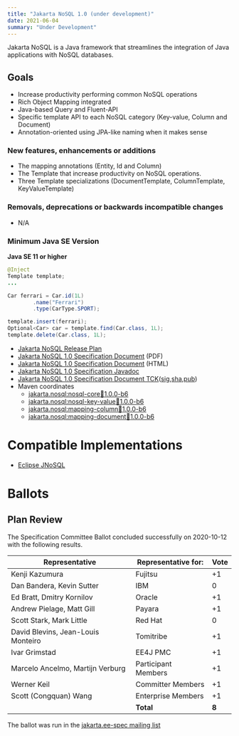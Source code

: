 ```yaml
---
title: "Jakarta NoSQL 1.0 (under development)"
date: 2021-06-04
summary: "Under Development"
---
```


Jakarta NoSQL is a Java framework that streamlines the integration of Java applications with NoSQL databases.


## Goals

* Increase productivity performing common NoSQL operations
* Rich Object Mapping integrated
* Java-based Query and Fluent-API
* Specific template API to each NoSQL category (Key-value, Column and Document)
* Annotation-oriented using JPA-like naming when it makes sense


### New features, enhancements or additions
<!-- List here -->
* The mapping annotations (Entity, Id and Column)
* The Template that increase productivity on NoSQL operations.
* Three Template specializations (DocumentTemplate, ColumnTemplate, KeyValueTemplate)

### Removals, deprecations or backwards incompatible changes
<!-- List here -->
* N/A 

### Minimum Java SE Version
<!-- Specify the minimum required Java SE version for this specification -->
**Java SE 11 or higher**

```java
@Inject
Template template;
...

Car ferrari = Car.id(1L)
        .name("Ferrari")
        .type(CarType.SPORT);

template.insert(ferrari);
Optional<Car> car = template.find(Car.class, 1L);
template.delete(Car.class, 1L);
```

* [Jakarta NoSQL Release Plan](https://projects.eclipse.org/projects/ee4j.nosql/governance)
* [Jakarta NoSQL 1.0 Specification Document](./nosql-1.0.0-b6.pdf) (PDF)
* [Jakarta NoSQL 1.0 Specification Document](./nosql-1.0.0-b6.html) (HTML)
* [Jakarta NoSQL 1.0 Specification Javadoc](./apidocs)
* [Jakarta NoSQL 1.0 Specification Document TCK](https://github.com/eclipse/jnosql/archive/1.0.0-b6.zip)([sig](),[sha](),[pub]())
* Maven coordinates
  * [jakarta.nosql:nosql-core:jar:1.0.0-b6](https://repo1.maven.org/maven2/jakarta/nosql/nosql-core/1.0.0-b6/)
  * [jakarta.nosql:nosql-key-value:jar:1.0.0-b6](https://repo1.maven.org/maven2/jakarta/nosql/nosql-key-value/1.0.0-b6/)
  * [jakarta.nosql:mapping-column:jar:1.0.0-b6](https://repo1.maven.org/maven2/jakarta/nosql/nosql-column/1.0.0-b6/)
  * [jakarta.nosql:mapping-document:jar:1.0.0-b6](https://repo1.maven.org/maven2/jakarta/nosql/nosql-document/1.0.0-b6/)


# Compatible Implementations

* [Eclipse JNoSQL](http://www.jnosql.org/)

# Ballots

## Plan Review

The Specification Committee Ballot concluded successfully on 2020-10-12 with the following results.

| Representative                                 | Representative for: | Vote |
|------------------------------------------------|---------------------|------|
| Kenji Kazumura                                 | Fujitsu             |  +1  |
| Dan Bandera, Kevin Sutter                      | IBM                 |   0  |
| Ed Bratt, Dmitry Kornilov                      | Oracle              |  +1  |
| Andrew Pielage, Matt Gill                      | Payara              |  +1  |
| Scott Stark, Mark Little                       | Red Hat             |   0  |
| David Blevins, Jean-Louis Monteiro             | Tomitribe           |  +1  |
| Ivar Grimstad                                  | EE4J PMC            |  +1  |
| Marcelo Ancelmo, Martijn Verburg               | Participant Members |  +1  |
| Werner Keil                                    | Committer Members   |  +1  |
| Scott (Congquan) Wang                          | Enterprise Members  |  +1  |
|                                                | **Total**           | **8**|

The ballot was run in the [jakarta.ee-spec mailing list](https://www.eclipse.org/lists/jakarta.ee-spec/msg00984.html)
